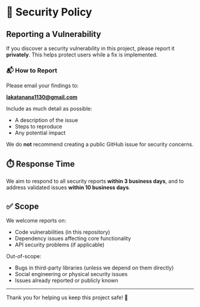 # 🔐 Security Policy

## Reporting a Vulnerability

If you discover a security vulnerability in this project, please report it **privately**. This helps protect users while a fix is implemented.

### 📬 How to Report

Please email your findings to:

**lakatanana1130@gmail.com**

Include as much detail as possible:
- A description of the issue
- Steps to reproduce
- Any potential impact

We do **not** recommend creating a public GitHub issue for security concerns.

## ⏱️ Response Time

We aim to respond to all security reports **within 3 business days**, and to address validated issues **within 10 business days**.

## ✅ Scope

We welcome reports on:
- Code vulnerabilities (in this repository)
- Dependency issues affecting core functionality
- API security problems (if applicable)

Out-of-scope:
- Bugs in third-party libraries (unless we depend on them directly)
- Social engineering or physical security issues
- Issues already reported or publicly known

---

Thank you for helping us keep this project safe! 💙
